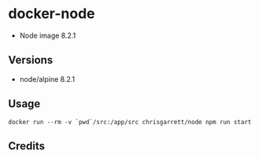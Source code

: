 # docker-node

* Node image 8.2.1

## Versions
- node/alpine 8.2.1

## Usage

```docker run --rm -v `pwd`/src:/app/src chrisgarrett/node npm run start```

## Credits

